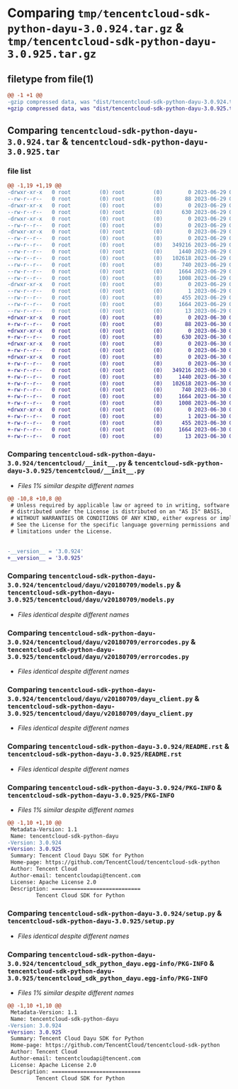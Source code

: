 # Comparing `tmp/tencentcloud-sdk-python-dayu-3.0.924.tar.gz` & `tmp/tencentcloud-sdk-python-dayu-3.0.925.tar.gz`

## filetype from file(1)

```diff
@@ -1 +1 @@
-gzip compressed data, was "dist/tencentcloud-sdk-python-dayu-3.0.924.tar", last modified: Thu Jun 29 00:28:51 2023, max compression
+gzip compressed data, was "dist/tencentcloud-sdk-python-dayu-3.0.925.tar", last modified: Fri Jun 30 02:05:25 2023, max compression
```

## Comparing `tencentcloud-sdk-python-dayu-3.0.924.tar` & `tencentcloud-sdk-python-dayu-3.0.925.tar`

### file list

```diff
@@ -1,19 +1,19 @@
-drwxr-xr-x   0 root         (0) root         (0)        0 2023-06-29 00:28:51.000000 tencentcloud-sdk-python-dayu-3.0.924/
--rw-r--r--   0 root         (0) root         (0)       88 2023-06-29 00:28:51.000000 tencentcloud-sdk-python-dayu-3.0.924/setup.cfg
-drwxr-xr-x   0 root         (0) root         (0)        0 2023-06-29 00:28:51.000000 tencentcloud-sdk-python-dayu-3.0.924/tencentcloud/
--rw-r--r--   0 root         (0) root         (0)      630 2023-06-29 00:28:51.000000 tencentcloud-sdk-python-dayu-3.0.924/tencentcloud/__init__.py
-drwxr-xr-x   0 root         (0) root         (0)        0 2023-06-29 00:28:51.000000 tencentcloud-sdk-python-dayu-3.0.924/tencentcloud/dayu/
--rw-r--r--   0 root         (0) root         (0)        0 2023-06-29 00:28:51.000000 tencentcloud-sdk-python-dayu-3.0.924/tencentcloud/dayu/__init__.py
-drwxr-xr-x   0 root         (0) root         (0)        0 2023-06-29 00:28:51.000000 tencentcloud-sdk-python-dayu-3.0.924/tencentcloud/dayu/v20180709/
--rw-r--r--   0 root         (0) root         (0)        0 2023-06-29 00:28:51.000000 tencentcloud-sdk-python-dayu-3.0.924/tencentcloud/dayu/v20180709/__init__.py
--rw-r--r--   0 root         (0) root         (0)   349216 2023-06-29 00:28:51.000000 tencentcloud-sdk-python-dayu-3.0.924/tencentcloud/dayu/v20180709/models.py
--rw-r--r--   0 root         (0) root         (0)     1440 2023-06-29 00:28:51.000000 tencentcloud-sdk-python-dayu-3.0.924/tencentcloud/dayu/v20180709/errorcodes.py
--rw-r--r--   0 root         (0) root         (0)   102618 2023-06-29 00:28:51.000000 tencentcloud-sdk-python-dayu-3.0.924/tencentcloud/dayu/v20180709/dayu_client.py
--rw-r--r--   0 root         (0) root         (0)      740 2023-06-29 00:28:51.000000 tencentcloud-sdk-python-dayu-3.0.924/README.rst
--rw-r--r--   0 root         (0) root         (0)     1664 2023-06-29 00:28:51.000000 tencentcloud-sdk-python-dayu-3.0.924/PKG-INFO
--rw-r--r--   0 root         (0) root         (0)     1008 2023-06-29 00:28:51.000000 tencentcloud-sdk-python-dayu-3.0.924/setup.py
-drwxr-xr-x   0 root         (0) root         (0)        0 2023-06-29 00:28:51.000000 tencentcloud-sdk-python-dayu-3.0.924/tencentcloud_sdk_python_dayu.egg-info/
--rw-r--r--   0 root         (0) root         (0)        1 2023-06-29 00:28:51.000000 tencentcloud-sdk-python-dayu-3.0.924/tencentcloud_sdk_python_dayu.egg-info/dependency_links.txt
--rw-r--r--   0 root         (0) root         (0)      455 2023-06-29 00:28:51.000000 tencentcloud-sdk-python-dayu-3.0.924/tencentcloud_sdk_python_dayu.egg-info/SOURCES.txt
--rw-r--r--   0 root         (0) root         (0)     1664 2023-06-29 00:28:51.000000 tencentcloud-sdk-python-dayu-3.0.924/tencentcloud_sdk_python_dayu.egg-info/PKG-INFO
--rw-r--r--   0 root         (0) root         (0)       13 2023-06-29 00:28:51.000000 tencentcloud-sdk-python-dayu-3.0.924/tencentcloud_sdk_python_dayu.egg-info/top_level.txt
+drwxr-xr-x   0 root         (0) root         (0)        0 2023-06-30 02:05:25.000000 tencentcloud-sdk-python-dayu-3.0.925/
+-rw-r--r--   0 root         (0) root         (0)       88 2023-06-30 02:05:25.000000 tencentcloud-sdk-python-dayu-3.0.925/setup.cfg
+drwxr-xr-x   0 root         (0) root         (0)        0 2023-06-30 02:05:25.000000 tencentcloud-sdk-python-dayu-3.0.925/tencentcloud/
+-rw-r--r--   0 root         (0) root         (0)      630 2023-06-30 02:05:25.000000 tencentcloud-sdk-python-dayu-3.0.925/tencentcloud/__init__.py
+drwxr-xr-x   0 root         (0) root         (0)        0 2023-06-30 02:05:25.000000 tencentcloud-sdk-python-dayu-3.0.925/tencentcloud/dayu/
+-rw-r--r--   0 root         (0) root         (0)        0 2023-06-30 02:05:25.000000 tencentcloud-sdk-python-dayu-3.0.925/tencentcloud/dayu/__init__.py
+drwxr-xr-x   0 root         (0) root         (0)        0 2023-06-30 02:05:25.000000 tencentcloud-sdk-python-dayu-3.0.925/tencentcloud/dayu/v20180709/
+-rw-r--r--   0 root         (0) root         (0)        0 2023-06-30 02:05:25.000000 tencentcloud-sdk-python-dayu-3.0.925/tencentcloud/dayu/v20180709/__init__.py
+-rw-r--r--   0 root         (0) root         (0)   349216 2023-06-30 02:05:25.000000 tencentcloud-sdk-python-dayu-3.0.925/tencentcloud/dayu/v20180709/models.py
+-rw-r--r--   0 root         (0) root         (0)     1440 2023-06-30 02:05:25.000000 tencentcloud-sdk-python-dayu-3.0.925/tencentcloud/dayu/v20180709/errorcodes.py
+-rw-r--r--   0 root         (0) root         (0)   102618 2023-06-30 02:05:25.000000 tencentcloud-sdk-python-dayu-3.0.925/tencentcloud/dayu/v20180709/dayu_client.py
+-rw-r--r--   0 root         (0) root         (0)      740 2023-06-30 02:05:25.000000 tencentcloud-sdk-python-dayu-3.0.925/README.rst
+-rw-r--r--   0 root         (0) root         (0)     1664 2023-06-30 02:05:25.000000 tencentcloud-sdk-python-dayu-3.0.925/PKG-INFO
+-rw-r--r--   0 root         (0) root         (0)     1008 2023-06-30 02:05:25.000000 tencentcloud-sdk-python-dayu-3.0.925/setup.py
+drwxr-xr-x   0 root         (0) root         (0)        0 2023-06-30 02:05:25.000000 tencentcloud-sdk-python-dayu-3.0.925/tencentcloud_sdk_python_dayu.egg-info/
+-rw-r--r--   0 root         (0) root         (0)        1 2023-06-30 02:05:25.000000 tencentcloud-sdk-python-dayu-3.0.925/tencentcloud_sdk_python_dayu.egg-info/dependency_links.txt
+-rw-r--r--   0 root         (0) root         (0)      455 2023-06-30 02:05:25.000000 tencentcloud-sdk-python-dayu-3.0.925/tencentcloud_sdk_python_dayu.egg-info/SOURCES.txt
+-rw-r--r--   0 root         (0) root         (0)     1664 2023-06-30 02:05:25.000000 tencentcloud-sdk-python-dayu-3.0.925/tencentcloud_sdk_python_dayu.egg-info/PKG-INFO
+-rw-r--r--   0 root         (0) root         (0)       13 2023-06-30 02:05:25.000000 tencentcloud-sdk-python-dayu-3.0.925/tencentcloud_sdk_python_dayu.egg-info/top_level.txt
```

### Comparing `tencentcloud-sdk-python-dayu-3.0.924/tencentcloud/__init__.py` & `tencentcloud-sdk-python-dayu-3.0.925/tencentcloud/__init__.py`

 * *Files 1% similar despite different names*

```diff
@@ -10,8 +10,8 @@
 # Unless required by applicable law or agreed to in writing, software
 # distributed under the License is distributed on an "AS IS" BASIS,
 # WITHOUT WARRANTIES OR CONDITIONS OF ANY KIND, either express or implied.
 # See the License for the specific language governing permissions and
 # limitations under the License.
 
 
-__version__ = '3.0.924'
+__version__ = '3.0.925'
```

### Comparing `tencentcloud-sdk-python-dayu-3.0.924/tencentcloud/dayu/v20180709/models.py` & `tencentcloud-sdk-python-dayu-3.0.925/tencentcloud/dayu/v20180709/models.py`

 * *Files identical despite different names*

### Comparing `tencentcloud-sdk-python-dayu-3.0.924/tencentcloud/dayu/v20180709/errorcodes.py` & `tencentcloud-sdk-python-dayu-3.0.925/tencentcloud/dayu/v20180709/errorcodes.py`

 * *Files identical despite different names*

### Comparing `tencentcloud-sdk-python-dayu-3.0.924/tencentcloud/dayu/v20180709/dayu_client.py` & `tencentcloud-sdk-python-dayu-3.0.925/tencentcloud/dayu/v20180709/dayu_client.py`

 * *Files identical despite different names*

### Comparing `tencentcloud-sdk-python-dayu-3.0.924/README.rst` & `tencentcloud-sdk-python-dayu-3.0.925/README.rst`

 * *Files identical despite different names*

### Comparing `tencentcloud-sdk-python-dayu-3.0.924/PKG-INFO` & `tencentcloud-sdk-python-dayu-3.0.925/PKG-INFO`

 * *Files 1% similar despite different names*

```diff
@@ -1,10 +1,10 @@
 Metadata-Version: 1.1
 Name: tencentcloud-sdk-python-dayu
-Version: 3.0.924
+Version: 3.0.925
 Summary: Tencent Cloud Dayu SDK for Python
 Home-page: https://github.com/TencentCloud/tencentcloud-sdk-python
 Author: Tencent Cloud
 Author-email: tencentcloudapi@tencent.com
 License: Apache License 2.0
 Description: ============================
         Tencent Cloud SDK for Python
```

### Comparing `tencentcloud-sdk-python-dayu-3.0.924/setup.py` & `tencentcloud-sdk-python-dayu-3.0.925/setup.py`

 * *Files identical despite different names*

### Comparing `tencentcloud-sdk-python-dayu-3.0.924/tencentcloud_sdk_python_dayu.egg-info/PKG-INFO` & `tencentcloud-sdk-python-dayu-3.0.925/tencentcloud_sdk_python_dayu.egg-info/PKG-INFO`

 * *Files 1% similar despite different names*

```diff
@@ -1,10 +1,10 @@
 Metadata-Version: 1.1
 Name: tencentcloud-sdk-python-dayu
-Version: 3.0.924
+Version: 3.0.925
 Summary: Tencent Cloud Dayu SDK for Python
 Home-page: https://github.com/TencentCloud/tencentcloud-sdk-python
 Author: Tencent Cloud
 Author-email: tencentcloudapi@tencent.com
 License: Apache License 2.0
 Description: ============================
         Tencent Cloud SDK for Python
```

